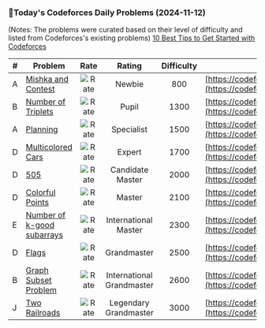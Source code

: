 ### 🌟Today's Codeforces Daily Problems (2024-11-12)
(Notes: The problems were curated based on their level of difficulty and listed from Codeforces's existing problems)
[10 Best Tips to Get Started with Codeforces](https://github.com/ika9810/Codeforces-Daily-Problems/blob/main/10%20Best%20Tips%20to%20Get%20Started%20with%20Codeforces.md)

| # | Problem | Rate| Rating | Difficulty | Contest |
|---| ----- | :--------: | :----------: | :----------: | ---------- |
|A|[Mishka and Contest](https://codeforces.com/contest/999/problem/A)|![Rate](https://img.shields.io/badge/Newbie-800-lightgrey)|Newbie|800|[https://codeforces.com/contest/999](https://codeforces.com/contest/999)|
|B|[Number of Triplets](https://codeforces.com/contest/181/problem/B)|![Rate](https://img.shields.io/badge/Pupil-1300-brightgreen)|Pupil|1300|[https://codeforces.com/contest/181](https://codeforces.com/contest/181)|
|A|[Planning](https://codeforces.com/contest/853/problem/A)|![Rate](https://img.shields.io/badge/Specialist-1500-9cf)|Specialist|1500|[https://codeforces.com/contest/853](https://codeforces.com/contest/853)|
|D|[Multicolored Cars](https://codeforces.com/contest/818/problem/D)|![Rate](https://img.shields.io/badge/Expert-1700-blue)|Expert|1700|[https://codeforces.com/contest/818](https://codeforces.com/contest/818)|
|D|[505](https://codeforces.com/contest/1391/problem/D)|![Rate](https://img.shields.io/badge/Candidate%20Master-2000-blueviolet)|Candidate Master|2000|[https://codeforces.com/contest/1391](https://codeforces.com/contest/1391)|
|D|[Colorful Points](https://codeforces.com/contest/909/problem/D)|![Rate](https://img.shields.io/badge/Master-2100-orange)|Master|2100|[https://codeforces.com/contest/909](https://codeforces.com/contest/909)|
|E|[Number of k-good subarrays](https://codeforces.com/contest/1982/problem/E)|![Rate](https://img.shields.io/badge/International%20Master-2300-orange)|International Master|2300|[https://codeforces.com/contest/1982](https://codeforces.com/contest/1982)|
|D|[Flags](https://codeforces.com/contest/93/problem/D)|![Rate](https://img.shields.io/badge/Grandmaster-2500-red)|Grandmaster|2500|[https://codeforces.com/contest/93](https://codeforces.com/contest/93)|
|B|[Graph Subset Problem](https://codeforces.com/contest/1439/problem/B)|![Rate](https://img.shields.io/badge/International%20Grandmaster-2600-red)|International Grandmaster|2600|[https://codeforces.com/contest/1439](https://codeforces.com/contest/1439)|
|J|[Two Railroads](https://codeforces.com/contest/1571/problem/J)|![Rate](https://img.shields.io/badge/Legendary%20Grandmaster-3000-red)|Legendary Grandmaster|3000|[https://codeforces.com/contest/1571](https://codeforces.com/contest/1571)|
